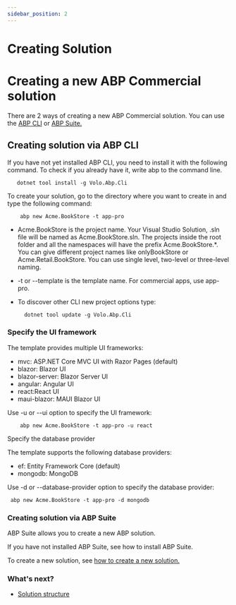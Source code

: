 ```yaml
---
sidebar_position: 2
---
```


# Creating Solution



Creating a new ABP Commercial solution
======================================

There are 2 ways of creating a new ABP Commercial solution. You can use the [ABP CLI](https://docs.abp.io/en/abp/latest/CLI) or [ABP Suite.](https://docs.abp.io/en/commercial/7.2/abp-suite/add-solution)

Creating solution via ABP CLI
-----------------------------

If you have not yet installed ABP CLI, you need to install it with the following command. To check if you already have it, write abp to the command line.

```shell
   dotnet tool install -g Volo.Abp.Cli
```

To create your solution, go to the directory where you want to create in and type the following command:

```shell
    abp new Acme.BookStore -t app-pro
```

* Acme.BookStore is the project name. Your Visual Studio Solution, .sln file will be named as Acme.BookStore.sln. The projects inside the root folder and all the namespaces will have the prefix Acme.BookStore.\*. You can give different project names like onlyBookStore or Acme.Retail.BookStore. You can use single level, two-level or three-level naming.
* \-t or \--template is the template name. For commercial apps, use app-pro.
* To discover other CLI new project options type:

  ```shell
    dotnet tool update -g Volo.Abp.Cli
  ```

### Specify the UI framework

The template provides multiple UI frameworks:

* mvc: ASP.NET Core MVC UI with Razor Pages (default)
* blazor: Blazor UI
* blazor-server: Blazor Server UI
* angular: Angular UI
* react:React UI
* maui-blazor: MAUI Blazor UI

Use \-u or \--ui option to specify the UI framework:

```shell
    abp new Acme.BookStore -t app-pro -u react
```

Specify the database provider

The template supports the following database providers:

* ef: Entity Framework Core (default)
* mongodb: MongoDB

Use \-d or \--database-provider option to specify the database provider:

```shell
 abp new Acme.BookStore -t app-pro -d mongodb
```

### Creating solution via ABP Suite

ABP Suite allows you to create a new ABP solution.

If you have not installed ABP Suite, see how to install ABP Suite.

To create a new solution, see [how to create a new solution.](https://docs.abp.io/en/commercial/7.2/abp-suite/create-solution)

### What's next?

* [Solution structure](Solution-Structure.md)
